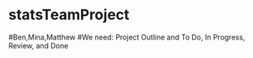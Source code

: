 # statsTeamProject

#Ben,Mina,Matthew
#We need: Project Outline and To Do, In Progress, Review, and Done